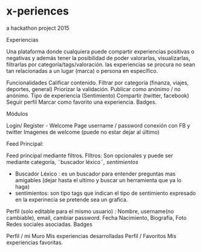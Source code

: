 # x-periences
a hackathon project 2015

Experiencias

Una plataforma donde cualquiera puede compartir experiencias positivas o negativas y además tener la posibilidad de poder valorarlas, visualizarlas, filtrarlas por categoría/tags/valoración. las experiencias se procura no sean tan relacionadas a un lugar (marca) o persona en específico.

Funcionalidades
Calificar contenido.
Filtrar por categoría (finanza, viajes, deportes, general)
Priorizar la validación.
Publicar como anónimo / no anónimo.
Tipo de experiencia (Sentimiento)
Compartir (twitter, facebook)
Seguir perfil
Marcar como favorito una experiencia.
Badges.


Módulos


Login/ Register - Welcome Page
username / password
conexión con FB y twitter
Imagenes de welcome (puede no estar dejar al último)

Feed Principal:

Feed principal mediante filtros.
FIltros: Son opcionales y puede ser mediante categoría, ¨buscador léxico¨*, sentimientos*
+ Buscador Léxico : es un buscador para entender preguntas mas amigables (dejar hasta el ultimo y buscar un herramienta que ya lo haga)
+ sentimientos: son tipo tags que indican el tipo de sentimiento expresado en la experinecia se pretende sea un grafica.

Perfíl (solo editable para el mismo usuario) :
Nombre, username(no cambiable), email, cambiar password.
Fecha Nacimiento, Biografía, Foto
Redes sociales asociadas.
Badges

  Perfil / mi Muro
Mis experiencias desarrolladas
  Perfil / Favoritos
Mis experiencias favoritas.

